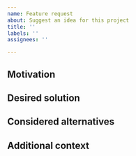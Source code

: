 ```yaml
---
name: Feature request
about: Suggest an idea for this project
title: ''
labels: ''
assignees: ''

---
```


<!--- Provide a general summary of the issue in the Title above -->

<!--- /!\ Make sure to follow the Contribution Guidelines and notably for security issues:
https://github.com/reactor/.github/blob/main/CONTRIBUTING.md
https://tanzu.vmware.com/security
-->
<!--- /!\ Questions should be asked on [Gitter](https://gitter.im/reactor/reactor-netty) or [StackOverflow](https://stackoverflow.com/questions/tagged/reactor-netty). -->

## Motivation
<!--- A clear and concise description of what the problem is. Ex. I'm always frustrated when [...] -->

## Desired solution
<!--- A clear and concise description of what you want to happen. -->

## Considered alternatives
<!--- A clear and concise description of any alternative solutions or features you've considered. -->

## Additional context
<!--- Add any other context or screenshots about the feature request here. -->
